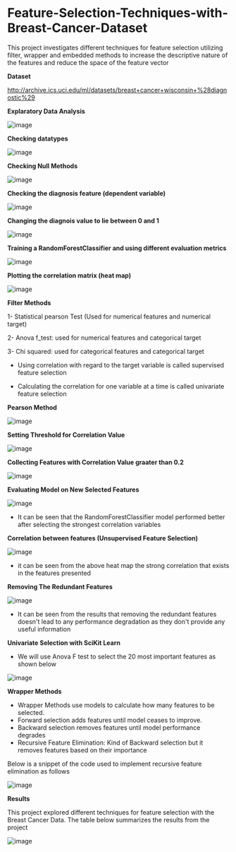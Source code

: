 # Feature-Selection-Techniques-with-Breast-Cancer-Dataset
This project investigates different techniques for feature selection utilizing filter, wrapper and embedded methods to increase the descriptive nature of the features and reduce the space of the feature vector

**Dataset**

http://archive.ics.uci.edu/ml/datasets/breast+cancer+wisconsin+%28diagnostic%29

**Explaratory Data Analysis**

![image](https://user-images.githubusercontent.com/69100847/178135953-68941da7-9113-4a24-b6bd-940d89a96014.png)


**Checking datatypes**

![image](https://user-images.githubusercontent.com/69100847/178135642-504ae499-2892-47a8-84f5-8d6542158161.png)


**Checking Null Methods**

![image](https://user-images.githubusercontent.com/69100847/178135661-888cc8aa-602a-4902-bd58-15dc7f146f28.png)


**Checking the diagnosis feature (dependent variable)**

![image](https://user-images.githubusercontent.com/69100847/178135697-ea0ce97c-f7fe-47af-9f37-c66bbea02d25.png)


**Changing the diagnois value to lie between 0 and 1**

![image](https://user-images.githubusercontent.com/69100847/178135717-1692bfc7-040d-4136-958c-10e12e48d2c5.png)


**Training a RandomForestClassifier and using different evaluation metrics**

![image](https://user-images.githubusercontent.com/69100847/178135748-318dbad0-0a23-449b-956b-f41574e7a41c.png)


**Plotting the correlation matrix (heat map)**

![image](https://user-images.githubusercontent.com/69100847/178135761-f0e641aa-6cd5-467e-ba93-11d10a8bd21e.png)

**Filter Methods**

1- Statistical pearson Test (Used for numerical features and numerical target)

2- Anova f_test: used for numerical features and categorical target

3- Chi squared: used for categorical features and categorical target

- Using correlation with regard to the target variable is called supervised feature selection

- Calculating the correlation for one variable at a time is called univariate feature selection


**Pearson Method**

![image](https://user-images.githubusercontent.com/69100847/178136148-20d267b6-9166-40e0-86bc-e7cec95f4b2f.png)

**Setting Threshold for Correlation Value**

![image](https://user-images.githubusercontent.com/69100847/178136413-177e1cbb-5849-4793-ab42-b6356746637a.png)

**Collecting Features with Correlation Value graater than 0.2**

![image](https://user-images.githubusercontent.com/69100847/178136438-2818e90f-3d7b-4990-8364-29adf51b49eb.png)

**Evaluating Model on New Selected Features**

![image](https://user-images.githubusercontent.com/69100847/178136460-f1ac0a4b-e49d-46a3-97da-09f66bd7a105.png)

- It can be seen that the RandomForestClassifier model performed better after selecting the strongest correlation variables

**Correlation between features (Unsupervised Feature Selection)**

![image](https://user-images.githubusercontent.com/69100847/178136788-3bd3f88b-bd9d-402e-bb79-c8578624da6f.png)

- it can be seen from the above heat map the strong correlation that exists in the features presented

**Removing The Redundant Features**

![image](https://user-images.githubusercontent.com/69100847/178136704-3358e4a8-26be-41c6-ba6e-6b826e4f313c.png)

- It can be seen from the results that removing the redundant features doesn't lead to any performance degradation as they don't provide any useful information

**Univariate Selection with SciKit Learn**

- We will use Anova F test to select the 20 most important features as shown below

![image](https://user-images.githubusercontent.com/69100847/178138494-cf915539-0168-4362-b9d7-7ddd627464f4.png)

**Wrapper Methods**

- Wrapper Methods use models to calculate how many features to be selected.
- Forward selection adds features until model ceases to improve.
- Backward selection removes features until model performance degrades
- Recursive Feature Elimination: Kind of Backward selection but it removes features based on their importance

Below is a snippet of the code used to implement recursive feature elimination as follows

![image](https://user-images.githubusercontent.com/69100847/178138613-83c6c2cd-e516-46fa-9fe6-f83bc80a5b80.png)

**Results**

This project explored different techniques for feature selection with the Breast Cancer Data. The table below summarizes the results from the project

![image](https://user-images.githubusercontent.com/69100847/178138694-60d9cf17-d728-4e18-82e4-2e116392b2e4.png)



